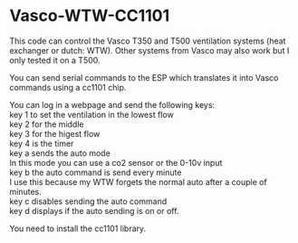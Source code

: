 # Vasco-WTW-CC1101
This code can control the Vasco T350 and T500 ventilation systems (heat exchanger or dutch: WTW).
Other systems from Vasco may also work but I only tested it on a T500.

You can send serial commands to the ESP which translates it into Vasco commands using a cc1101 chip.

You can log in a webpage and send the following keys:<br>
key 1 to set the ventilation in the lowest flow<br>
key 2 for the middle<br>
key 3 for the higest flow<br>
key 4 is the timer<br>
key a sends the auto mode <br>
   In this mode you can use a co2 sensor or the 0-10v input<br>
key b the auto command is send every minute<br>
   I use this because my WTW forgets the normal auto after a couple of minutes.<br>
key c disables sending the auto command <br>
key d displays if the auto sending is on or off. <br>

You need to install the cc1101 library.


